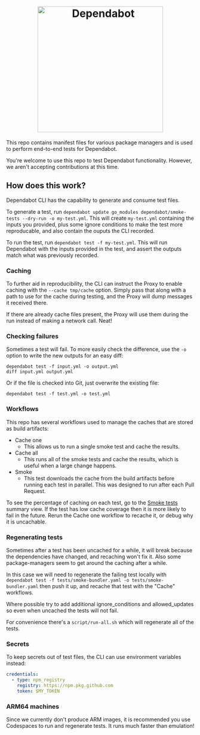 <h1 align="center">
    <picture>
        <source media="(prefers-color-scheme: light)" srcset="https://user-images.githubusercontent.com/7659/174594540-5e29e523-396a-465b-9a6e-6cab5b15a568.svg">
        <source media="(prefers-color-scheme: dark)" srcset="https://user-images.githubusercontent.com/7659/174594559-0b3ddaa7-e75b-4f10-9dee-b51431a9fd4c.svg">
        <img src="https://user-images.githubusercontent.com/7659/174594540-5e29e523-396a-465b-9a6e-6cab5b15a568.svg" alt="Dependabot" width="336">
    </picture>
</h1>

This repo contains manifest files for various package managers
and is used to perform end-to-end tests for Dependabot.

You're welcome to use this repo to test Dependabot functionality.
However, we aren't accepting contributions at this time.

## How does this work?

Dependabot CLI has the capability to generate and consume test files. 

To generate a test, run `dependabot update go_modules dependabot/smoke-tests --dry-run -o my-test.yml`. This will create `my-test.yml` containing the inputs you provided, plus some ignore conditions to make the test more reproducable, and also contain the ouputs the CLI recorded.

To run the test, run `dependabot test -f my-test.yml`. This will run Dependabot with the inputs provided in the test, and assert the outputs match what was previously recorded.

### Caching

To further aid in reproducibility, the CLI can instruct the Proxy to enable caching with the ```--cache tmp/cache``` option. Simply pass that along with a path to use for the cache during testing, and the Proxy will dump messages it received there. 

If there are already cache files present, the Proxy will use them during the run instead of making a network call. Neat!

### Checking failures

Sometimes a test will fail. To more easily check the difference, use the `-o` option to write the new outputs for an easy diff:

```console
dependabot test -f input.yml -o output.yml
diff input.yml output.yml
```

Or if the file is checked into Git, just overwrite the existing file:

```console
dependabot test -f test.yml -o test.yml
```

### Workflows

This repo has several workflows used to manage the caches that are stored as build artifacts:

- Cache one
  - This allows us to run a single smoke test and cache the results.
- Cache all
  - This runs all of the smoke tests and cache the results, which is useful when a large change happens.
- Smoke
  - This test downloads the cache from the build artifacts before running each test in parallel. This was designed to run after each Pull Request.
  
To see the percentage of caching on each test, go to the [Smoke tests](https://github.com/dependabot/smoke-tests/actions/workflows/smoke.yml) summary view. If the test has low cache coverage then it is more likely to fail in the future. Rerun the Cache one workflow to recache it, or debug why it is uncachable. 

### Regenerating tests

Sometimes after a test has been uncached for a while, it will break because the dependencies have changed, and recaching won't fix it. Also some package-managers seem to get around the caching after a while.

In this case we will need to regenerate the failing test locally with `dependabot test -f tests/smoke-bundler.yaml -o tests/smoke-bundler.yaml` then push it up, and recache that test with the "Cache" workflows.

Where possible try to add additional ignore_conditions and allowed_updates so even when uncached the tests will not fail.

For convenience there's a `script/run-all.sh` which will regenerate all of the tests.

### Secrets

To keep secrets out of test files, the CLI can use environment variables instead:

```yaml
credentials:
  - type: npm_registry
    registry: https://npm.pkg.github.com
    token: $MY_TOKEN
```

### ARM64 machines

Since we currently don't produce ARM images, it is recommended you use Codespaces to run and regenerate tests. It runs much faster than emulation!
